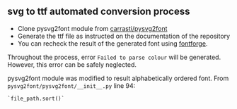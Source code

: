 ## **svg to ttf automated conversion process**

-	Clone pysvg2font module from [carrasti/pysvg2font](https://github.com/carrasti/pysvg2font.git)
-	Generate the ttf file as instructed on the documentation of the repository
-	You can recheck the result of the generated font using [fontforge](https://fontforge.github.io/en-US/).


Throughout the process, error 
	`Failed to parse colour` 
will be generated. However, this error can be safely neglected.

pysvg2font module was modified to result alphabetically ordered font.
From `pysvg2font/pysvg2font/__init__.py` line 94:

	`file_path.sort()`




